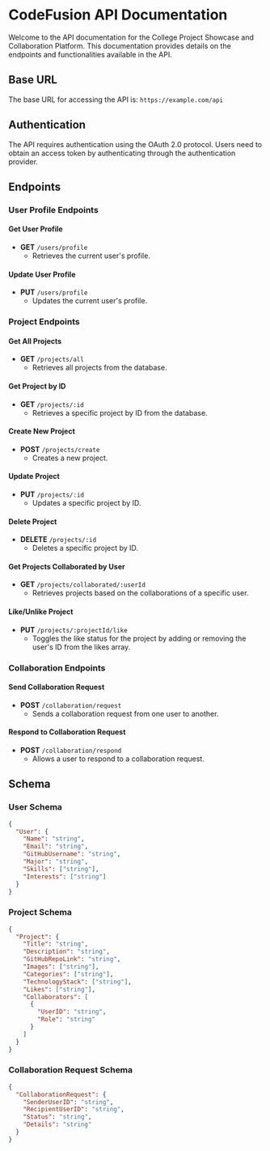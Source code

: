 # CodeFusion API Documentation

Welcome to the API documentation for the College Project Showcase and Collaboration Platform. This documentation provides details on the endpoints and functionalities available in the API.

## Base URL

The base URL for accessing the API is: `https://example.com/api`

## Authentication

The API requires authentication using the OAuth 2.0 protocol. Users need to obtain an access token by authenticating through the authentication provider.

## Endpoints

### User Profile Endpoints

#### Get User Profile

- **GET** `/users/profile`
  - Retrieves the current user's profile.

#### Update User Profile

- **PUT** `/users/profile`
  - Updates the current user's profile.

### Project Endpoints

#### Get All Projects

- **GET** `/projects/all`
  - Retrieves all projects from the database.

#### Get Project by ID

- **GET** `/projects/:id`
  - Retrieves a specific project by ID from the database.

#### Create New Project

- **POST** `/projects/create`
  - Creates a new project.

#### Update Project

- **PUT** `/projects/:id`
  - Updates a specific project by ID.

#### Delete Project

- **DELETE** `/projects/:id`
  - Deletes a specific project by ID.

#### Get Projects Collaborated by User

- **GET** `/projects/collaborated/:userId`
  - Retrieves projects based on the collaborations of a specific user.

#### Like/Unlike Project

- **PUT** `/projects/:projectId/like`
  - Toggles the like status for the project by adding or removing the user's ID from the likes array.

### Collaboration Endpoints

#### Send Collaboration Request

- **POST** `/collaboration/request`
  - Sends a collaboration request from one user to another.

#### Respond to Collaboration Request

- **POST** `/collaboration/respond`
  - Allows a user to respond to a collaboration request.

## Schema

### User Schema

```json
{
  "User": {
    "Name": "string",
    "Email": "string",
    "GitHubUsername": "string",
    "Major": "string",
    "Skills": ["string"],
    "Interests": ["string"]
  }
}
```

### Project Schema

```json
{
  "Project": {
    "Title": "string",
    "Description": "string",
    "GitHubRepoLink": "string",
    "Images": ["string"],
    "Categories": ["string"],
    "TechnologyStack": ["string"],
    "Likes": ["string"],
    "Collaborators": [
      {
        "UserID": "string",
        "Role": "string"
      }
    ]
  }
}
```

### Collaboration Request Schema

```json
{
  "CollaborationRequest": {
    "SenderUserID": "string",
    "RecipientUserID": "string",
    "Status": "string",
    "Details": "string"
  }
}
```
